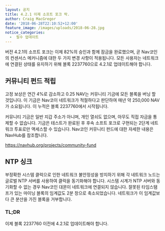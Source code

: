 ```yaml
---
layout: 공지
title: 4.2.1 이제 소프트 포크 락.
author: Craig MacGregor
date: '2018-06-28T22:10:52+12:00'
feature_image: /images/uploads/2018-06-28.jpg
notice_categories:
  -  필수 업데이트
---
```

버전 4.2.1의 소프트 포크는 이제 82%의 승인과 함께 잠금을 완료했으며, 곧 Nav코인의 컨센서스 메커니즘에 대한 두 가지 변경 사항이 적용됩니다. 모든 사용자는 네트워크에 연결된 상태를 유지하기 위해 블록 2237760으로 4.2.1로 업데이트해야 합니다.
<!--more-->

## 커뮤니티 펀드 적립

고정 보상은 연간 4%로 감소하고 0.25 NAV는 커뮤니티 기금에 모든 블록을 버닝 할 것입니다. 이 기금은 Nav코이 네트워크가 적절하다고 판단하여 매년 약 250,000 NAV가 소요됩니다. 이 누적은 블록 2237760에서 시작됩니다.

커뮤니티 기금은 일반 지갑 주소가 아니며, 개인 열쇠도 없으며, 아무도 직접 자금을 통제할 수 없습니다. 기금은 테스트가 완료된 후 후속 소프트 포크로 구현되는 2단계 네트워크 투표로만 액세스할 수 있습니다. Nav코인 커뮤니티 펀드에 대한 자세한 내용은 NavHub를 참조합니다.

<https://navhub.org/projects/community-fund>

## NTP 싱크

부정확한 시스템 클럭으로 인한 네트워크 불안정성을 방지하기 위해 각 네트워크 노드는 글로벌 NTP 서버를 사용하여 클럭을 동기화해야 합니다. 시스템 시계가 NTP 서버와 동기화할 수 없는 경우 Nav코인 대몬이 네트워크에 연결되지 않습니다. 잘못된 타임스탬프가 있는 마이닝 블록의 임계값도 2분 창으로 축소되었습니다. 네트워크가 이 임계값보다 큰 분산을 가진 블록을 거부합니다.

### TL;DR 

이제 블록 2237760 이전에 4.2.1로 업데이트해야 합니다.
